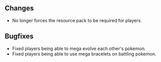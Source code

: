 ## Changes
- No longer forces the resource pack to be required for players.

## Bugfixes
- Fixed players being able to mega evolve each other's pokemon.
- Fixed players being able to use mega bracelets on battling pokemon.